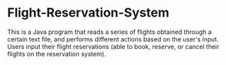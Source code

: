 # Flight-Reservation-System
This is a Java program that reads a series of flights obtained through a certain text file, and performs different actions based on the user's input. Users input their flight reservations (able to book, reserve, or cancel their flights on the reservation system).
